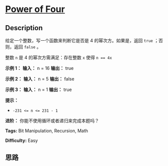 # [Power of Four][title]

## Description

给定一个整数，写一个函数来判断它是否是 4 的幂次方。如果是，返回 `true` ；否则，返回 `false` 。

整数 `n` 是 4 的幂次方需满足：存在整数 `x` 使得 `n == 4x`



**示例 1：**
            **输入：** n = 16    **输出：** true    

**示例 2：**
            **输入：** n = 5    **输出：** false    

**示例 3：**
            **输入：** n = 1    **输出：** true    



**提示：**

  * `-231 <= n <= 231 - 1`



**进阶：** 你能不使用循环或者递归来完成本题吗？


**Tags:** Bit Manipulation, Recursion, Math

**Difficulty:** Easy

## 思路

[title]: https://leetcode-cn.com/problems/power-of-four
